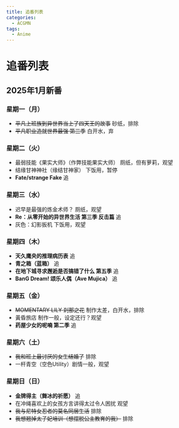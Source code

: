 ```yaml
---
title: 追番列表
categories:
  - ACGMN
tags:
  - Anime
---
```


# 追番列表

## 2025年1月新番

### 星期一（月）

- ~~平凡上班族到异世界当上了四天王的故事~~ 砂纸，排除
- ~~平凡职业造就世界最强 第三季~~ 白开水，弃

### 星期二（火）

- 最弱技能《果实大师》（作弊技能果实大师） 厕纸，但有萝莉，观望
- 结缘甘神神社（缘结甘神家） 下饭用，暂停
- **Fate/strange Fake** 追

### 星期三（水）

- 迟早是最强的炼金术师？ 厕纸，观望
- **Re：从零开始的异世界生活 第三季 反击篇** 追
- 灰色：幻影扳机 下饭用，观望

### 星期四（木）

- **天久鹰央的推理病历表** 追
- **青之箱（蓝箱）** 追
- **在地下城寻求邂逅是否搞错了什么 第五季** 追
- **BanG Dream! 颂乐人偶（Ave Mujica）** 追

### 星期五（金）

- ~~MOMENTARY LILY 刹那之花~~ 制作太差，白开水，排除
- 黃昏旅店 制作一般，设定还行？观望
- **药屋少女的呢喃 第二季** 追

### 星期六（土）

- ~~我和班上最讨厌的女生结婚了~~ 排除
- 一杆青空（空色Utility）剧情一般，观望

### 星期日（日）

- **金牌得主（舞冰的祈愿）**  追
- 在冲绳喜欢上的女孩方言讲得太过令人困扰 观望
- ~~我与尼特女忍者的莫名同居生活~~ 排除
- ~~我想翘掉太子妃培训（想摆脱公主教育的我）~~ 排除
